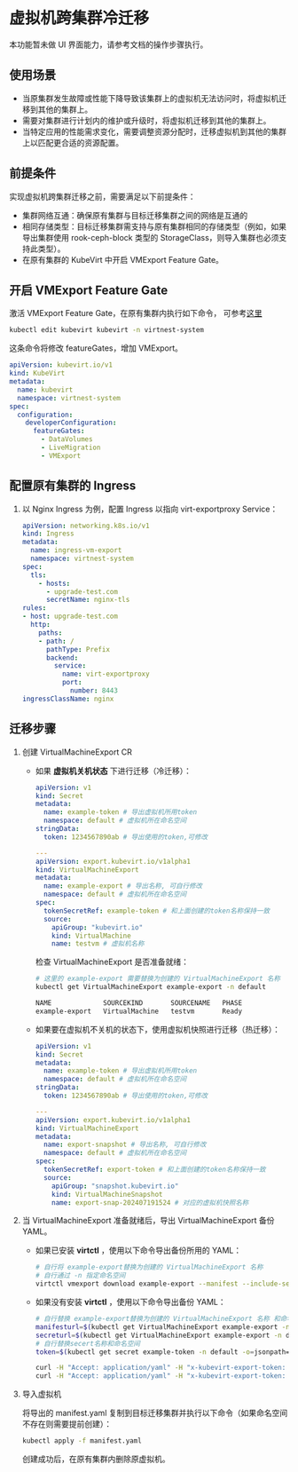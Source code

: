# 虚拟机跨集群冷迁移

本功能暂未做 UI 界面能力，请参考文档的操作步骤执行。

## 使用场景

- 当原集群发生故障或性能下降导致该集群上的虚拟机无法访问时，将虚拟机迁移到其他的集群上。
- 需要对集群进行计划内的维护或升级时，将虚拟机迁移到其他的集群上。
- 当特定应用的性能需求变化，需要调整资源分配时，迁移虚拟机到其他的集群上以匹配更合适的资源配置。

## 前提条件

实现虚拟机跨集群迁移之前，需要满足以下前提条件：

- 集群网络互通：确保原有集群与目标迁移集群之间的网络是互通的
- 相同存储类型：目标迁移集群需支持与原有集群相同的存储类型（例如，如果导出集群使用 rook-ceph-block 类型的 StorageClass，则导入集群也必须支持此类型）。
- 在原有集群的 KubeVirt 中开启 VMExport Feature Gate。

## 开启 VMExport Feature Gate

激活 VMExport Feature Gate，在原有集群内执行如下命令，
可参考[这里](https://kubevirt.io/user-guide/cluster_admin/activating_feature_gates/#how-to-activate-a-feature-gate)

```sh
kubectl edit kubevirt kubevirt -n virtnest-system
```

这条命令将修改 featureGates，增加 VMExport。

```yaml
apiVersion: kubevirt.io/v1
kind: KubeVirt
metadata:
  name: kubevirt
  namespace: virtnest-system
spec:
  configuration:
    developerConfiguration:
      featureGates:
        - DataVolumes
        - LiveMigration
        - VMExport
```

## 配置原有集群的 Ingress

1. 以 Nginx Ingress 为例，配置 Ingress 以指向 virt-exportproxy Service：

    ```yaml
    apiVersion: networking.k8s.io/v1
    kind: Ingress
    metadata:
      name: ingress-vm-export
      namespace: virtnest-system
    spec:
      tls:
        - hosts:
          - upgrade-test.com
          secretName: nginx-tls
    rules:
    - host: upgrade-test.com
      http:
        paths:
        - path: /
          pathType: Prefix
          backend:
            service:
              name: virt-exportproxy
              port:
                number: 8443
    ingressClassName: nginx
    ```

## 迁移步骤

1. 创建 VirtualMachineExport CR

    - 如果 **虚拟机关机状态** 下进行迁移（冷迁移）：

        ```yaml
        apiVersion: v1
        kind: Secret
        metadata:
          name: example-token # 导出虚拟机所用token
          namespace: default # 虚拟机所在命名空间
        stringData:
          token: 1234567890ab # 导出使用的token,可修改
    
        ---
        apiVersion: export.kubevirt.io/v1alpha1
        kind: VirtualMachineExport
        metadata:
          name: example-export # 导出名称, 可自行修改
          namespace: default # 虚拟机所在命名空间
        spec:
          tokenSecretRef: example-token # 和上面创建的token名称保持一致
          source:
            apiGroup: "kubevirt.io"
            kind: VirtualMachine
            name: testvm # 虚拟机名称
        ```
    
        检查 VirtualMachineExport 是否准备就绪：
    
        ```sh
        # 这里的 example-export 需要替换为创建的 VirtualMachineExport 名称
        kubectl get VirtualMachineExport example-export -n default
    
        NAME             SOURCEKIND       SOURCENAME   PHASE
        example-export   VirtualMachine   testvm       Ready
        ```

    - 如果要在虚拟机不关机的状态下，使用虚拟机快照进行迁移（热迁移）：

        ```yaml
        apiVersion: v1
        kind: Secret
        metadata:
          name: example-token # 导出虚拟机所用token
          namespace: default # 虚拟机所在命名空间
        stringData:
          token: 1234567890ab # 导出使用的token,可修改
    
        ---
        apiVersion: export.kubevirt.io/v1alpha1
        kind: VirtualMachineExport
        metadata:
          name: export-snapshot # 导出名称, 可自行修改
          namespace: default # 虚拟机所在命名空间
        spec:
          tokenSecretRef: export-token # 和上面创建的token名称保持一致
          source:
            apiGroup: "snapshot.kubevirt.io"
            kind: VirtualMachineSnapshot
            name: export-snap-202407191524 # 对应的虚拟机快照名称
        ```

1. 当 VirtualMachineExport 准备就绪后，导出 VirtualMachineExport 备份 YAML。

    - 如果已安装 **virtctl** ，使用以下命令导出备份所用的 YAML：

        ```sh
        # 自行将 example-export替换为创建的 VirtualMachineExport 名称
        # 自行通过 -n 指定命名空间
        virtctl vmexport download example-export --manifest --include-secret --output=manifest.yaml
        ```

    - 如果没有安装 **virtctl** ，使用以下命令导出备份 YAML：

        ```sh
        # 自行替换 example-export替换为创建的 VirtualMachineExport 名称 和命名空间
        manifesturl=$(kubectl get VirtualMachineExport example-export -n default -o=jsonpath='{.status.links.internal.manifests[0].url}')
        secreturl=$(kubectl get VirtualMachineExport example-export -n default -o=jsonpath='{.status.links.internal.manifests[1].url}')
        # 自行替换secert名称和命名空间
        token=$(kubectl get secret example-token -n default -o=jsonpath='{.data.token}' | base64 -d)
    
        curl -H "Accept: application/yaml" -H "x-kubevirt-export-token: $token"  --insecure  $secreturl > manifest.yaml
        curl -H "Accept: application/yaml" -H "x-kubevirt-export-token: $token"  --insecure  $manifesturl >> manifest.yaml
        ```

1. 导入虚拟机

    将导出的 manifest.yaml 复制到目标迁移集群并执行以下命令（如果命名空间不存在则需要提前创建）：

    ```sh
    kubectl apply -f manifest.yaml
    ```
    创建成功后，在原有集群内删除原虚拟机。
